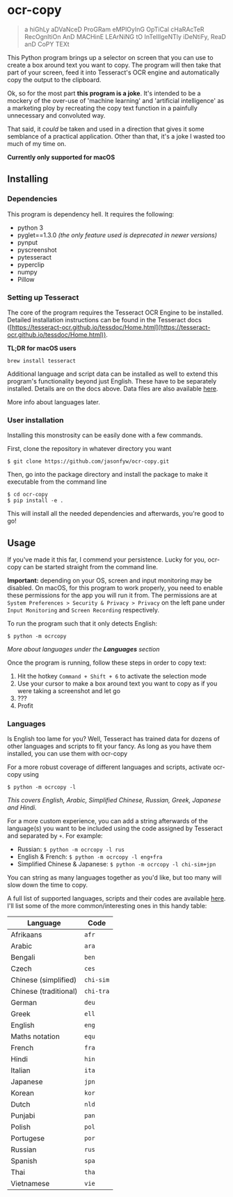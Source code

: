 # ocr-copy
> a hiGhLy aDVaNceD ProGRam eMPlOyInG OpTiCal cHaRAcTeR RecOgnItiOn AnD MACHinE LEArNiNG tO InTellIgeNTly iDeNtiFy, ReaD anD CoPY TEXt

This Python program brings up a selector on screen that you can use to create a box around text you want to copy. The program will then take that part of your screen, feed it into Tesseract's OCR engine and automatically copy the output to the clipboard.

Ok, so for the most part **this program is a joke**. It's intended to be a mockery of the over-use of 'machine learning' and 'artificial intelligence' as a marketing ploy by recreating the copy text function in a painfully unnecessary and convoluted way.

That said, it *could* be taken and used in a direction that gives it some semblance of a practical application. Other than that, it's a joke I wasted too much of my time on.

**Currently only supported for macOS**

## Installing

### Dependencies
This program is dependency hell. It requires the following:

* python 3
* pyglet==1.3.0 *(the only feature used is deprecated in newer versions)*
* pynput
* pyscreenshot
* pytesseract
* pyperclip
* numpy
* Pillow

### Setting up Tesseract
The core of the program requires the Tesseract OCR Engine to be installed. Detailed installation instructions can be found in the Tesseract docs ([https://tesseract-ocr.github.io/tessdoc/Home.html](https://tesseract-ocr.github.io/tessdoc/Home.html)).


**TL;DR for macOS users**
```
brew install tesseract
```

Additional language and script data can be installed as well to extend this program's functionality beyond just English. These have to be separately installed. Details are on the docs above. Data files are also available [here](https://github.com/tesseract-ocr/tessdata).

More info about languages later.

### User installation
Installing this monstrosity can be easily done with a few commands.

First, clone the repository in whatever directory you want
```
$ git clone https://github.com/jasonfyw/ocr-copy.git
```

Then, go into the package directory and install the package to make it executable from the command line
```
$ cd ocr-copy
$ pip install -e .
```
This will install all the needed dependencies and afterwards, you're good to go!

## Usage
If you've made it this far, I commend your persistence. Lucky for you, ocr-copy can be started straight from the command line.

**Important:** depending on your OS, screen and input monitoring may be disabled. On macOS, for this program to work properly, you need to enable these permissions for the app you will run it from. The permissions are at `System Preferences > Security & Privacy > Privacy` on the left pane under `Input Monitoring` and `Screen Recording` respectively.

To run the program such that it only detects English:
```
$ python -m ocrcopy
```
*More about languages under the **Languages** section*

Once the program is running, follow these steps in order to copy text:
1. Hit the hotkey `Command + Shift + 6` to activate the selection mode
2. Use your cursor to make a box around text you want to copy as if you were taking a screenshot and let go
3. ???
4. Profit

### Languages
Is English too lame for you? Well, Tesseract has trained data for dozens of other languages and scripts to fit your fancy. As long as you have them installed, you can use them with ocr-copy

For a more robust coverage of different languages and scripts, activate ocr-copy using
```
$ python -m ocrcopy -l
```
*This covers English, Arabic, Simplified Chinese, Russian, Greek, Japanese and Hindi.*

For a more custom experience, you can add a string afterwards of the language(s) you want to be included using the code assigned by Tesseract and separated by `+`. For example:

* Russian: `$ python -m ocrcopy -l rus`
* English & French: `$ python -m ocrcopy -l eng+fra`
* Simplified Chinese & Japanese: `$ python -m ocrcopy -l chi-sim+jpn`

You can string as many languages together as you'd like, but too many will slow down the time to copy.

A full list of supported languages, scripts and their codes are available [here](https://github.com/tesseract-ocr/tesseract/blob/master/doc/tesseract.1.asc). I'll list some of the more common/interesting ones in this handy table:

| Language              | Code      |
|-----------------------|-----------|
| Afrikaans             | `afr`     |
| Arabic                | `ara`     |
| Bengali               | `ben`     |
| Czech                 | `ces`     |
| Chinese (simplified)  | `chi-sim` |
| Chinese (traditional) | `chi-tra` |
| German                | `deu`     |
| Greek                 | `ell`     |
| English               | `eng`     |
| Maths notation        | `equ`     |
| French                | `fra`     |
| Hindi                 | `hin`     |
| Italian               | `ita`     |
| Japanese              | `jpn`     |
| Korean                | `kor`     |
| Dutch                 | `nld`     |
| Punjabi               | `pan`     |
| Polish                | `pol`     |
| Portugese             | `por`     |
| Russian               | `rus`     |
| Spanish               | `spa`     |
| Thai                  | `tha`     |
| Vietnamese            | `vie`     |